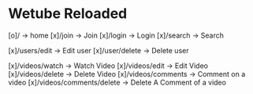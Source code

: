# Wetube Reloaded

[o]/ -> home
[x]/join -> Join
[x]/login -> Login
[x]/search -> Search


[x]/users/edit -> Edit user
[x]/user/delete -> Delete user

[x]/videos/watch -> Watch Video
[x]/videos/edit -> Edit Video
[x]/videos/delete -> Delete Video
[x]/videos/comments -> Comment on a video
[x]/videos/comments/delete -> Delete A Comment of a video